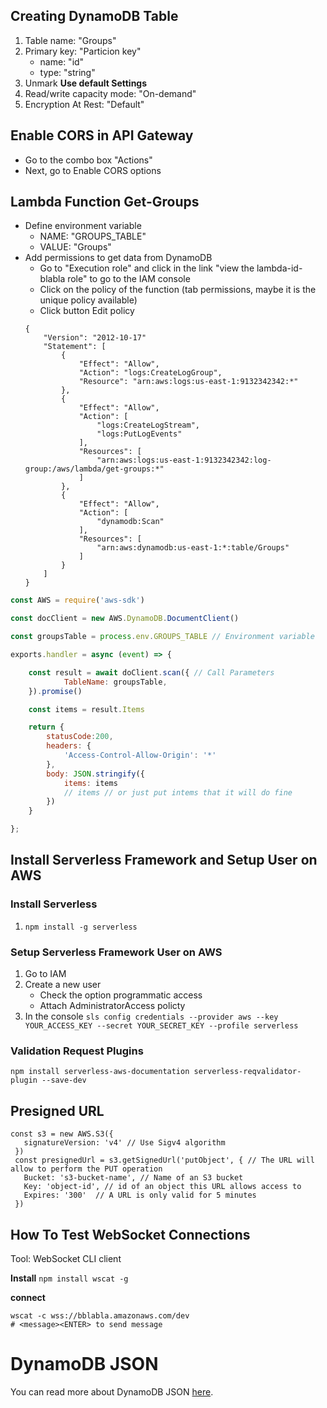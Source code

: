## Creating DynamoDB Table
1. Table name: "Groups"
2. Primary key: "Particion key"
	- name: "id" 
	- type: "string"
3. Unmark **Use default Settings**
4. Read/write capacity mode: "On-demand"
5. Encryption At Rest: "Default"

## Enable CORS in API Gateway
- Go to the combo box "Actions"
- Next, go to Enable CORS options

## Lambda Function Get-Groups
- Define environment variable
	- NAME: "GROUPS_TABLE"
	- VALUE: "Groups"
- Add permissions to get data from DynamoDB
	- Go to "Execution role" and click in the link "view the lambda-id-blabla role" to go to the IAM console
	- Click on the policy of the function (tab permissions, maybe it is the unique policy available)
	- Click button Edit policy 
	```
	{
		"Version": "2012-10-17"
		"Statement": [
			{
				"Effect": "Allow",
				"Action": "logs:CreateLogGroup",
				"Resource": "arn:aws:logs:us-east-1:9132342342:*"
			},
			{
				"Effect": "Allow",
				"Action": [
					"logs:CreateLogStream",
					"logs:PutLogEvents"
				],
				"Resources": [
					"arn:aws:logs:us-east-1:9132342342:log-group:/aws/lambda/get-groups:*"		
				]
			},
			{
				"Effect": "Allow",
				"Action": [
					"dynamodb:Scan"
				],
				"Resources": [
					"arn:aws:dynamodb:us-east-1:*:table/Groups"
				]
			}
		]
	}
	```

```js
const AWS = require('aws-sdk')

const docClient = new AWS.DynamoDB.DocumentClient()

const groupsTable = process.env.GROUPS_TABLE // Environment variable

exports.handler = async (event) => {

	const result = await doClient.scan({ // Call Parameters
			TableName: groupsTable,
	}).promise()

	const items = result.Items

	return {
		statusCode:200,
		headers: {
			'Access-Control-Allow-Origin': '*'
		},
		body: JSON.stringify({
			items: items 
			// items // or just put intems that it will do fine 
		})
	}

};

```

## Install Serverless Framework and Setup User on AWS
### Install Serverless 
1. `npm install -g serverless`

### Setup Serverless Framework User on AWS 
1. Go to IAM
2. Create a new user
	- Check the option programmatic access 
	- Attach AdministratorAccess policty
3. In the console `sls config credentials --provider aws --key YOUR_ACCESS_KEY --secret YOUR_SECRET_KEY --profile serverless`


### Validation Request Plugins
```
npm install serverless-aws-documentation serverless-reqvalidator-plugin --save-dev
```

## Presigned URL
```
const s3 = new AWS.S3({
   signatureVersion: 'v4' // Use Sigv4 algorithm
 })
 const presignedUrl = s3.getSignedUrl('putObject', { // The URL will allow to perform the PUT operation
   Bucket: 's3-bucket-name', // Name of an S3 bucket
   Key: 'object-id', // id of an object this URL allows access to
   Expires: '300'  // A URL is only valid for 5 minutes
 })
```

## How To Test WebSocket Connections
Tool: WebSocket CLI client

**Install**
`npm install wscat -g`

**connect**
```
wscat -c wss://bblabla.amazonaws.com/dev
# <message><ENTER> to send message
```

# DynamoDB JSON
You can read more about DynamoDB JSON  [here](http://bit.ly/dynamo-db-json).